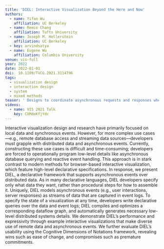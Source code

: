 ```yaml
---
title: 'DIEL: Interactive Visualization Beyond the Here and Now'
authors:
  - name: Yifan Wu
    affiliation: UC Berkeley
  - name: Remco Chang
    affiliation: Tufts University
  - name: Joseph M. Hellerstein
    affiliation: UC Berkeley
  - key: arvindsatya
  - name: Eugene Wu
    affiliation: Columbia University
venue: vis-full
year: 2022
date: 2022-01-01
doi:  10.1109/TVCG.2021.3114796
tags:
  - visualization design
  - interaction design
  - system
  - mixed methods
teaser: ' Designs to coordinate asynchronous requests and responses when querying over distributed data: (a) renders the most recent interaction request; (b) renders the most recent response received as well as any <em>pending interactions</em>; (c) renders snapshots of all interactions and their corresponding results.'
videos:
  - name: VIS 2021 Talk
    key: CXMdeKfjYdc
---
```

Interactive visualization design and research have primarily focused on local data and synchronous events. However, for more complex use cases—e.g., remote database access and streaming data sources—developers must grapple with distributed data and asynchronous events. Currently, constructing these use cases is difficult and time-consuming; developers are forced to operationally program low-level details like asynchronous database querying and reactive event handling. This approach is in stark contrast to modern methods for browser-based interactive visualization, which feature high-level declarative specifications. In response, we present DIEL, a declarative framework that supports asynchronous events over distributed data. As in many declarative languages, DIEL developers specify only what data they want, rather than procedural steps for how to assemble it. Uniquely, DIEL models asynchronous events (e.g., user interactions, server responses) as streams of data that are captured in event logs. To specify the state of a visualization at any time, developers write declarative queries over the data and event logs; DIEL compiles and optimizes a corresponding dataflow graph, and automatically generates necessary low-level distributed systems details. We demonstrate DIEL’s performance and expressivity through example interactive visualizations that make diverse use of remote data and asynchronous events. We further evaluate DIEL’s usability using the Cognitive Dimensions of Notations framework, revealing wins such as ease of change, and compromises such as premature commitments.
